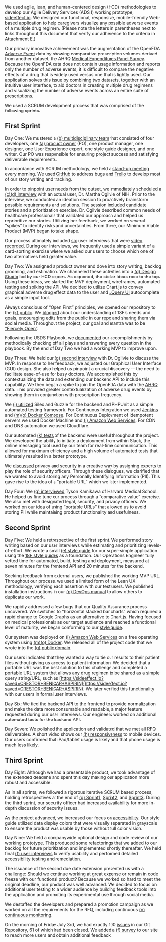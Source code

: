 We used agile, lean, and human-centered design (HCD) methodologies to develop our Agile Delivery Services (ADS I) working prototype, [sideeffect.io](https://www.sideeffect.io/). We designed our functional, responsive, mobile-friendly Web-based application to help caregivers visualize any possible adverse events of a multiple drug regimen. (Please note the letters in parentheses next to links throughout this document that verify our adherence to the criteria in Attachment E.)

Our primary innovative achievement was the augmentation of the OpenFDA [Adverse Event](https://open.fda.gov/drug/event/) data by showing comparative prescription volumes derived from another dataset, the AHRQ [Medical Expenditures Panel Survey](http://meps.ahrq.gov/mepsweb/). Because the OpenFDA data does not contain usage information and reports only the number of adverse events, it is difficult to compare the negative effects of a drug that is widely used versus one that is lightly used. Our application solves this issue by combining two datasets, together with an intuitive user interface, to aid doctors in creating multiple drug regimens and visualizing the number of adverse events across an entire suite of prescriptions. 

We used a SCRUM development process that was comprised of the following sprints. 

## First Sprint

Day One: We mustered a [(b) multidisciplinary team](https://github.com/CivicActions/nebula/blob/master/evidence/CivicActions%20GSA%20Bid_%20Budget%20-%20Estimates.pdf) that consisted of four developers, one [(a) product owner](https://github.com/CivicActions/nebula/blob/master/evidence/AppointmentOfProductOwner.md) (PO), one product manager, one designer, one User Experience expert, one style guide designer, and one writer. Our PO was responsible for ensuring project success and satisfying deliverable requirements.

In accordance with SCRUM methodology, we held a [stand-up meeting](https://github.com/CivicActions/nebula/blob/master/CallNotes/Agendas&ActionItems.md) every morning. We used [GitHub](https://github.com/CivicActions/nebula/issues) to address bugs and [Trello](https://github.com/CivicActions/nebula/blob/master/agile-tickets/TrelloScreenShots.md) to develop most of our story writing and tracking.

In order to pinpoint user needs from the outset, we immediately scheduled a [(c)(d) interview](https://github.com/CivicActions/nebula/blob/master/user-interviews/InitialUserInterview.md) with an actual user, Dr. Martha Ogilvie of NIH. Prior to the interview, we conducted an ideation session to proactively brainstorm possible requirements and solutions. The session included candidate stories and a prioritization exercise. Dr. Ogilvie described common needs of healthcare professionals that validated our approach and helped us reprioritize our stories. Utilizing her feedback, we worked on several “spikes” to identify risks and uncertainties. From there, our Minimum Viable Product (MVP) began to take shape.

Our process ultimately included [six](https://github.com/CivicActions/nebula/tree/master/user-interviews) user interviews that were [video recorded](https://github.com/CivicActions/nebula/blob/master/user-interviews/videolinks.md). During our interviews, we frequently used a simple variant of a card-sorting exercise where we asked our users to choose which one of two alternatives held greater value.

Day Two: We assigned a product owner and dove into story writing, backlog grooming, and estimation. We channeled these activities into a [(d) Design Studio](https://github.com/CivicActions/nebula/blob/master/ux-design/design-studio/DesignStudio.md) led by our HCD expert. As expected, the stellar ideas rose to the top. Using these ideas, we started the MVP deployment, wireframes, automated testing and spiking the API. We decided to utilize Chart.js to convey graphical adverse drug effect data to the user and [JQuery UI](https://jqueryui.com/) autocomplete as a simple input tool.

Always conscious of “Open First” principles, we opened our repository to the [(k) public](http://fcw.com/articles/2015/07/06/civicactions-agile.aspx?m=1). We [blogged](https://civicactions.com/blog/2015/jun/19/what-18f-will-look-for-in-rfq-responses-to-the-agile-digital-services-bpa) about our understanding of 18F’s needs and goals, encouraging edits from the public in our [repo](https://github.com/CivicActions/nebula/blob/master/What18FWillLookForInRFQResponse.md) and sharing them via social media. Throughout the project, our goal and mantra was to be [“Fiercely Open”](http://fcw.com/articles/2015/07/06/civicactions-agile.aspx?m=1). 

Following the USDS Playbook, we [documented](https://github.com/CivicActions/nebula/blob/master/USDSPlaybook/USDSPlaybookChecklist.md) our accomplishments by methodically checking off all plays and answering every question in the playbook. By the end of Day Two we had a working MVP to improve upon.

Day Three: We held our [(g) second interview](https://github.com/CivicActions/nebula/blob/master/user-interviews/SecondUserInterview.md) with Dr. Ogilvie to discuss the MVP. In response to her feedback, we adjusted our Graphical User Interface (GUI) design.  She also helped us pinpoint a crucial discovery -- the need to facilitate ease-of-use for busy doctors. We accomplished this by contextualizing the data and extending our backend API to include this capability. We then began a spike to join the OpenFDA data with the [AHRQ](http://meps.ahrq.gov/mepsweb/) data. This provided greater contextualization of adverse drug events by showing them in conjunction with prescription frequency.

We [(i) utilized](https://github.com/CivicActions/nebula/blob/master/USDSPlaybook/USDSPlaybookChecklist.md#Play8) Silex and Guzzle for the backend and PHPUnit as a simple automated testing framework. For Continuous Integration we used [Jenkins](https://github.com/CivicActions/nebula/blob/master/USDSPlaybook/USDSPlaybookChecklist.md) and [(m)(o) Docker Compose](https://github.com/CivicActions/nebula/blob/master/devops/deployment/backend-deploy-example.txt). For Continuous Deployment of idempotent servers we used Docker Machine and [(j) Amazon Web Services](https://github.com/CivicActions/nebula/blob/master/security/logical-network-topology-1.0.0.jpg). For CDN and DNS automation we used Cloudflare.

Our automated [(k) tests](https://github.com/CivicActions/nebula/blob/master/backend/tests/) of the backend were useful throughout the project. We developed the ability to initiate a deployment from within Slack, the online messaging tool used by our team for real-time communication. This allowed for maximum efficiency and a high volume of automated tests that ultimately resulted in a better prototype.

We [discussed](https://github.com/CivicActions/nebula/blob/master/ProcessJournal.md#SecurityMeeting) privacy and security in a creative way by assigning experts to play the role of security officers. Through these dialogues, we clarified that we wanted to avoid storing any Personally Identifying Information (PII). This gave rise to the idea of a “portable URL” which we later implemented.

Day Four: We [(g) interviewed](https://www.youtube.com/watch?v=NlZQSLsXYFA) Tyson Kamikawa of Harvard Medical School. He helped us fine tune our process through a “comparative value” exercise. We also met with designated legal, security, and privacy officers. We worked on our idea of using “portable URLs” that allowed us to avoid storing PII while maintaining product functionality and usefulness.

## Second Sprint

Day Five: We held a retrospective of the first sprint. We performed story writing based on our user interviews while estimating and prioritizing levels-of-effort. We wrote a small [(e) style guide](https://github.com/CivicActions/nebula/blob/master/GSA_AGILE_BPA_style_guide.png) for our super-simple application using the [18F style guides](https://pages.18f.gov/guides-template/) as a foundation. Our Operations Engineer fully vetted time for automated, build, testing and deployment, measured at seven minutes for the frontend API and 20 minutes for the backend.

Seeking feedback from external users, we published the working MVP URL. Throughout our process, we used a limited form of the Lean UX methodology, verifying each assertion with our test users. We published installation instructions in our [(p) DevOps manual](https://github.com/CivicActions/nebula/blob/master/DEVOPS_MANUAL.md#deployment) to allow others to duplicate our work.

We rapidly addressed a few bugs that our Quality Assurance process uncovered. We switched to “horizontal stacked bar charts” which required a rapid change to Google Graphs as an alternative to Chart.js. Having focused on medical professionals as our target audience and reached a functional level of maturity, we began conforming to our [style guide](https://github.com/CivicActions/nebula/blob/master/GSA_AGILE_BPA_style_guide.png).

Our system was deployed on [(l) Amazon Web Services](https://github.com/CivicActions/nebula/blob/master/security/logical-network-topology-1.0.0.jpg) on a free operating system using [(m)(o) Docker](https://github.com/CivicActions/nebula/blob/master/DEVOPS_MANUAL.md). We released all of the project code that we wrote into the [(q) public domain](https://github.com/CivicActions/nebula/blob/master/LICENSE.md).

Our users indicated that they wanted a way to tie our results to their patient files without giving us access to patient information. We decided that a portable URL was the best solution to this challenge and completed a portable URL system that allows any drug regimen to be shared as a simple query string/URL, such as [https://sideeffect.io?saved=CRESTOR+BENICAR+ASPIRIN](https://sideeffect.io?saved=CRESTOR+BENICAR+ASPIRIN). We later verified this functionality with our users in formal user interviews.

Day Six: We tied the backend API to the frontend to provide normalization and make the data more consumable and readable, a major feature requested during our user interviews. Our engineers worked on additional automated tests for the backend API. 

Day Seven: We polished the application and validated that we met all RFQ deliverables. A short video shows our [(h) responsiveness](https://github.com/CivicActions/nebula/commit/a0340d5) to mobile devices. Our users confirmed that iPad/tablet usage is likely and that phone usage is much less likely. 


## Third Sprint

Day Eight: Although we had a presentable product, we took advantage of the extended deadline and spent this day making our application more robust and accessible. 

As in all sprints, we followed a rigorous iterative SCRUM based process, holding retrospectives at the end of [(g) Sprint1](https://github.com/CivicActions/nebula/blob/master/CallNotes/Sprint1Retrspective.md), [Sprint2](https://github.com/CivicActions/nebula/blob/master/CallNotes/Sprint2Retrospective.md), and [Sprint3](https://github.com/CivicActions/nebula/blob/master/CallNotes/Sprint3Retrospective.md). During the third sprint, our security officer had increased availability for more in-depth discussion of security issues.

As the project advanced, we increased our focus on [accessibility](https://github.com/CivicActions/nebula/tree/master/accessibility).  Our style guide utilized data display colors that were visually separated in grayscale to ensure the product was usable by those without full color vision.


Day Nine: We held a companywide optional design and code review of our working prototype. This produced some refactorings that we added to our backlog for future prioritization and implemented shortly thereafter. We held final [(f) user interviews](https://github.com/CivicActions/nebula/tree/master/user-interviews) to verify usability and performed detailed accessibility testing and remediation.

The issuance of the second due date extension presented us with a challenge: Should we continue working at great expense or remain in code freeze with our functional product? Because we worked so hard to meet the original deadline, our product was well advanced. We decided to focus on additional user testing to a wider audience by building feedback tools into the application and promoting its experimental use through social media.

We destaffed the developers and prepared a promotion campaign as we worked on all the requirements for the RFQ, including continuous [(n) continuous monitoring](https://github.com/CivicActions/nebula/tree/master/devops/monitoring).

On the morning of Friday July 3rd, we had exactly 100 [issues](https://github.com/CivicActions/nebula/issues) in our Git Repository, 61 of which had been closed.  We added a [(f) survey](https://sideeffect.io) to our site to reach more users and obtain additional feedback.

